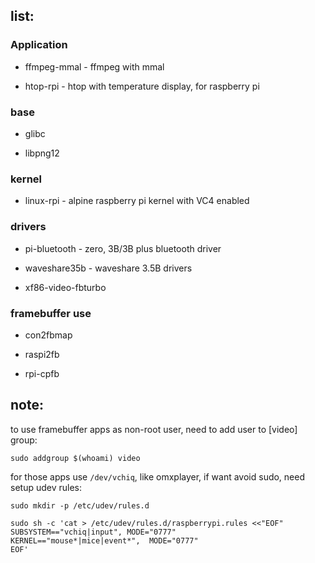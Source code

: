 ## list:

### Application

- ffmpeg-mmal - ffmpeg with mmal 

- htop-rpi - htop with temperature display, for raspberry pi

### base

- glibc

- libpng12

### kernel

- linux-rpi - alpine raspberry pi kernel with VC4 enabled

### drivers

- pi-bluetooth - zero, 3B/3B plus bluetooth driver

- waveshare35b - waveshare 3.5B drivers

- xf86-video-fbturbo

### framebuffer use

- con2fbmap 

- raspi2fb

- rpi-cpfb

## note:

to use framebuffer apps as non-root user, need to add user to [video] group:

```
sudo addgroup $(whoami) video
```

for those apps use `/dev/vchiq`, like omxplayer, if want avoid sudo, need setup udev rules:

```
sudo mkdir -p /etc/udev/rules.d
```

``` 
sudo sh -c 'cat > /etc/udev/rules.d/raspberrypi.rules <<"EOF"
SUBSYSTEM=="vchiq|input", MODE="0777"
KERNEL=="mouse*|mice|event*",  MODE="0777"
EOF'
```
